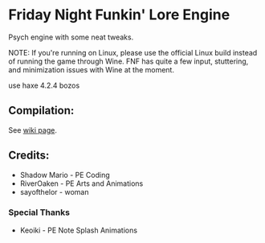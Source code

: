 # Friday Night Funkin' Lore Engine
Psych engine with some neat tweaks.

NOTE: If you're running on Linux, please use the official Linux build instead of running the game through Wine. FNF has quite a few input, stuttering, and minimization issues with Wine at the moment.

use haxe 4.2.4 bozos
## Compilation:
See [wiki page](https://github.com/sayofthelor/lore-engine/wiki/How-to-compile-Lore-Engine).
## Credits:
* Shadow Mario - PE Coding
* RiverOaken - PE Arts and Animations
* sayofthelor - woman
### Special Thanks
* Keoiki - PE Note Splash Animations
